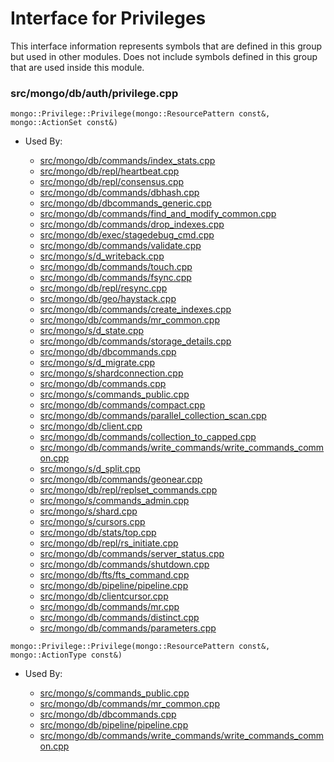 
# Interface for Privileges
This interface information represents symbols that are defined in this group but used in other modules.  Does not include symbols defined in this group that are used inside this module.

### src/mongo/db/auth/privilege.cpp

<div></div>

    mongo::Privilege::Privilege(mongo::ResourcePattern const&, mongo::ActionSet const&)

- Used By:

    - [src/mongo/db/commands/index\_stats.cpp](../../../../queries/database\_commands)
    - [src/mongo/db/repl/heartbeat.cpp](../../../../replication/replication)
    - [src/mongo/db/repl/consensus.cpp](../../../../replication/replication)
    - [src/mongo/db/commands/dbhash.cpp](../../../../queries/database\_commands)
    - [src/mongo/db/dbcommands\_generic.cpp](../../../../queries/database\_commands)
    - [src/mongo/db/commands/find\_and\_modify\_common.cpp](../../../../queries/database\_commands)
    - [src/mongo/db/commands/drop\_indexes.cpp](../../../../queries/database\_commands)
    - [src/mongo/db/exec/stagedebug\_cmd.cpp](../../../../queries/core\_query\_system)
    - [src/mongo/db/commands/validate.cpp](../../../../queries/database\_commands)
    - [src/mongo/s/d\_writeback.cpp](../../../../sharding/writeback\_listener)
    - [src/mongo/db/commands/touch.cpp](../../../../queries/database\_commands)
    - [src/mongo/db/commands/fsync.cpp](../../../../queries/database\_commands)
    - [src/mongo/db/repl/resync.cpp](../../../../replication/replication)
    - [src/mongo/db/geo/haystack.cpp](../../../../queries/geo\_queries)
    - [src/mongo/db/commands/create\_indexes.cpp](../../../../queries/database\_commands)
    - [src/mongo/db/commands/mr\_common.cpp](../../../../queries/database\_commands)
    - [src/mongo/s/d\_state.cpp](../../../../sharding/sharding)
    - [src/mongo/db/commands/storage\_details.cpp](../../../../queries/database\_commands)
    - [src/mongo/db/dbcommands.cpp](../../../../queries/database\_commands)
    - [src/mongo/s/d\_migrate.cpp](../../../../sharding/sharding)
    - [src/mongo/s/shardconnection.cpp](../../../../sharding/sharding)
    - [src/mongo/db/commands.cpp](../../../../queries/database\_commands)
    - [src/mongo/s/commands\_public.cpp](../../../../sharding/sharding)
    - [src/mongo/db/commands/compact.cpp](../../../../queries/database\_commands)
    - [src/mongo/db/commands/parallel\_collection\_scan.cpp](../../../../queries/database\_commands)
    - [src/mongo/db/client.cpp](../../../../queries/client\_and\_operation\_tracking)
    - [src/mongo/db/commands/collection\_to\_capped.cpp](../../../../queries/database\_commands)
    - [src/mongo/db/commands/write\_commands/write\_commands\_common.cpp](../../../../network/write\_commands)
    - [src/mongo/s/d\_split.cpp](../../../../sharding/sharding)
    - [src/mongo/db/commands/geonear.cpp](../../../../queries/database\_commands)
    - [src/mongo/db/repl/replset\_commands.cpp](../../../../replication/replication)
    - [src/mongo/s/commands\_admin.cpp](../../../../sharding/sharding)
    - [src/mongo/s/shard.cpp](../../../../sharding/sharding)
    - [src/mongo/s/cursors.cpp](../../../../sharding/sharding)
    - [src/mongo/db/stats/top.cpp](../../../../utilities/utilities)
    - [src/mongo/db/repl/rs\_initiate.cpp](../../../../replication/replication)
    - [src/mongo/db/commands/server\_status.cpp](../../../../queries/database\_commands)
    - [src/mongo/db/commands/shutdown.cpp](../../../../queries/database\_commands)
    - [src/mongo/db/fts/fts\_command.cpp](../../../../queries/full\_text\_search\_module)
    - [src/mongo/db/pipeline/pipeline.cpp](../../../../queries/aggregation\_framework)
    - [src/mongo/db/clientcursor.cpp](../../../../queries/client\_and\_operation\_tracking)
    - [src/mongo/db/commands/mr.cpp](../../../../queries/database\_commands)
    - [src/mongo/db/commands/distinct.cpp](../../../../queries/database\_commands)
    - [src/mongo/db/commands/parameters.cpp](../../../../queries/database\_commands)

<div></div>

    mongo::Privilege::Privilege(mongo::ResourcePattern const&, mongo::ActionType const&)

- Used By:

    - [src/mongo/s/commands\_public.cpp](../../../../sharding/sharding)
    - [src/mongo/db/commands/mr\_common.cpp](../../../../queries/database\_commands)
    - [src/mongo/db/dbcommands.cpp](../../../../queries/database\_commands)
    - [src/mongo/db/pipeline/pipeline.cpp](../../../../queries/aggregation\_framework)
    - [src/mongo/db/commands/write\_commands/write\_commands\_common.cpp](../../../../network/write\_commands)
